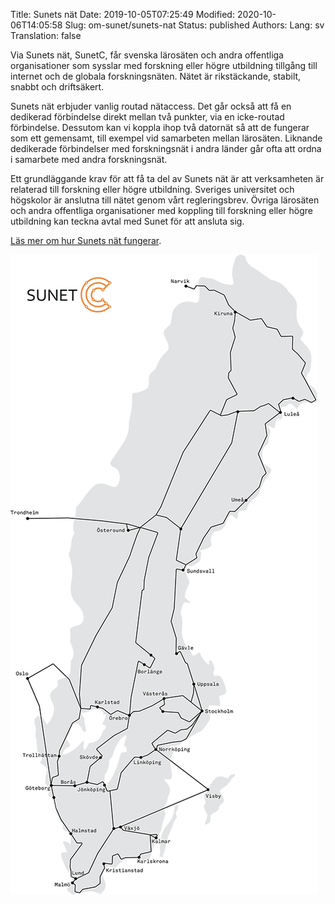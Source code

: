 Title: Sunets nät
Date: 2019-10-05T07:25:49
Modified: 2020-10-06T14:05:58
Slug: om-sunet/sunets-nat
Status: published
Authors: 
Lang: sv
Translation: false

Via Sunets nät, SunetC, får svenska lärosäten och andra offentliga organisationer som sysslar med forskning eller högre utbildning tillgång till internet och de globala forskningsnäten. Nätet är rikstäckande, stabilt, snabbt och driftsäkert.


Sunets nät erbjuder vanlig routad nätaccess. Det går också att få en dedikerad förbindelse direkt mellan två punkter, via en icke-routad förbindelse. Dessutom kan vi koppla ihop två datornät så att de fungerar som ett gemensamt, till exempel vid samarbeten mellan lärosäten. Liknande dedikerade förbindelser med forskningsnät i andra länder går ofta att ordna i samarbete med andra forskningsnät.


Ett grundläggande krav för att få ta del av Sunets nät är att verksamheten är relaterad till forskning eller högre utbildning. Sveriges universitet och högskolor är anslutna till nätet genom vårt regleringsbrev. Övriga lärosäten och andra offentliga organisationer med koppling till forskning eller högre utbildning kan teckna avtal med Sunet för att ansluta sig.


[Läs mer om hur Sunets nät fungerar](/tjanster/nat/sunets-nat).


![](/wp-content/uploads/2020/10/SunetCmap_2020_small.png)


 


